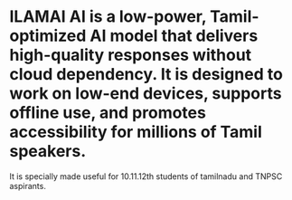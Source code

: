 # ILAMAI AI is a low-power, Tamil-optimized AI model that delivers high-quality responses without cloud dependency. It is designed to work on low-end devices, supports offline use, and promotes accessibility for millions of Tamil speakers.
It is specially made useful for 10.11.12th students of tamilnadu and TNPSC aspirants. 
